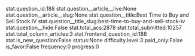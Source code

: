 stat.question_id:188
stat.question__article__live:None
stat.question__article__slug:None
stat.question__title:Best Time to Buy and Sell Stock IV
stat.question__title_slug:best-time-to-buy-and-sell-stock-iv
stat.question__hide:False
stat.total_acs:2878
stat.total_submitted:10257
stat.total_column_articles:3
stat.frontend_question_id:188
stat.is_new_question:False
status:None
difficulty.level:3
paid_only:False
is_favor:False
frequency:0
progress:0
